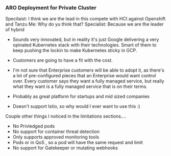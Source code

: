 ### ARO Deployment for Private Cluster


Specilaist: I think we are the lead in this compete with HCI against Openshift and Tanzu
Me: Why do yu think that?
Specialist: Because we are the leader of hybrid


- Sounds very innovated, but in reality it's just Google delivering a very opinated Kubernetes stack with their technologies. Smart of them to keep pushing the lockin to make Kubernetes sticky in GCP.

- Customers are going to have a fit with the cost. 

- I'm not sure that Enterprise customers will be able to adopt it, as there's a lot of pre-configured pieces that an Enterprise would want control over. Every customer says they want a fully managed service, but really what they want is a fully managed service that is on their terms.

- Probably as great platform for startups and mid sized companies

- Doesn't support Istio, so why would I ever want to use this :)

Couple other things I noticed in the limitations sections....

- No Privledged pods
- No support for container threat detection
- Only supports approved monitoring tools
- Pods or in QoS , so a pod will have the same request and limit
- No support for Gatekeeper or mutating webhooks